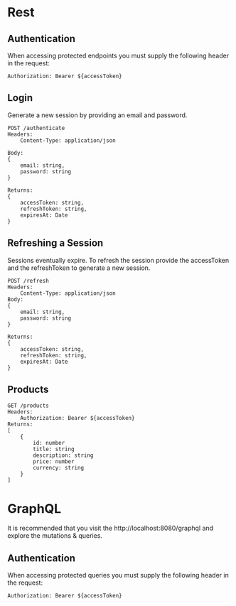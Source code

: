 # Rest

## Authentication

When accessing protected endpoints you must supply the following header in the request:

```
Authorization: Bearer ${accessToken}
```

## Login

Generate a new session by providing an email and password.

```
POST /authenticate
Headers:
    Content-Type: application/json

Body:
{
    email: string,
    password: string
}

Returns:
{
    accessToken: string,
    refreshToken: string,
    expiresAt: Date
}
```

## Refreshing a Session

Sessions eventually expire. To refresh the session provide the accessToken and the refreshToken to generate a new session.

```
POST /refresh
Headers:
    Content-Type: application/json
Body:
{
    email: string,
    password: string
}

Returns:
{
    accessToken: string,
    refreshToken: string,
    expiresAt: Date
}
```

## Products

```
GET /products
Headers:
    Authorization: Bearer ${accessToken}
Returns:
[
    {
        id: number
        title: string
        description: string
        price: number
        currency: string
    }
]
```

# GraphQL

It is recommended that you visit the http://localhost:8080/graphql and explore the mutations & queries.

## Authentication

When accessing protected queries you must supply the following header in the request:

```
Authorization: Bearer ${accessToken}
```
